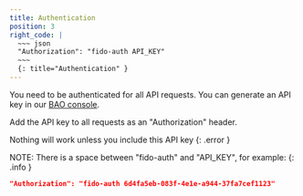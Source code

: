 ```yaml
---
title: Authentication
position: 3
right_code: |
  ~~~ json
  "Authorization": "fido-auth API_KEY"
  ~~~
  {: title="Authentication" }
---
```


You need to be authenticated for all API requests. You can generate an API key
in our [BAO console](https://console.baosec.com).

Add the API key to all requests as an "Authorization" header.

Nothing will work unless you include this API key
{: .error }

NOTE: There is a space between "fido-auth" and "API_KEY", for example:
{: .info }
~~~ json
"Authorization": "fido-auth 6d4fa5eb-083f-4e1e-a944-37fa7cef1123"
~~~
